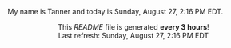 My name is Tanner and today is Sunday, August 27, 2:16 PM EDT.

<p align="center">This <i>README</i> file is generated <b>every 3 hours</b>!</br>Last refresh: Sunday, August 27, 2:16 PM EDT<br /></p>
